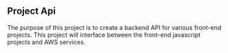 ## Project Api

The purpose of this project is to create a backend API for various front-end projects. This project will interface between the front-end javascript projects and AWS services.